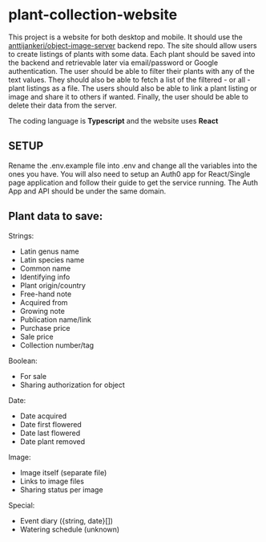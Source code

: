 # plant-collection-website

This project is a website for both desktop and mobile. It should use the [anttijankeri/object-image-server](https://github.com/anttijankeri/object-image-server) backend repo. The site should allow users to create listings of plants with some data. Each plant should be saved into the backend and retrievable later via email/password or Google authentication. The user should be able to filter their plants with any of the text values. They should also be able to fetch a list of the filtered - or all - plant listings as a file. The users should also be able to link a plant listing or image and share it to others if wanted. Finally, the user should be able to delete their data from the server.

The coding language is **Typescript** and the website uses **React**

## SETUP

Rename the .env.example file into .env and change all the variables into the ones you have. You will also need to setup an Auth0 app for React/Single page application and follow their guide to get the service running. The Auth App and API should be under the same domain.

## Plant data to save:

Strings:

- Latin genus name
- Latin species name
- Common name
- Identifying info
- Plant origin/country
- Free-hand note
- Acquired from
- Growing note
- Publication name/link
- Purchase price
- Sale price
- Collection number/tag

Boolean:

- For sale
- Sharing authorization for object

Date:

- Date acquired
- Date first flowered
- Date last flowered
- Date plant removed

Image:

- Image itself (separate file)
- Links to image files
- Sharing status per image

Special:

- Event diary ({string, date}[])
- Watering schedule (unknown)
